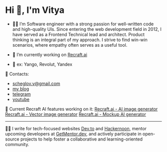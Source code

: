# Hi 👋, I'm Vitya

- 👨‍💻 I’m Software engineer with a strong passion for well-written code and high-quality UIs. Since entering the web development field in 2012, I have served as a Frontend Technical lead and architect. Product thinking is an integral part of my approach. I strive to find win-win scenarios, where empathy often serves as a useful tool.

- 🔭 I’m currently working on [Recraft.ai](https://www.recraft.ai/ai-image-generator)
- 🪿 ex: Yango, Revolut, Yandex


🤙 Contacts:
-  scheglov.v@gmail.com
-  [my blog](https://t.me/useVityaEffect)
-  [telegram](https://t.me/scheglov)
-  [youtube](https://www.youtube.com/@viktor_shcheglov)

🪿 Current Recraft AI features working on it:
[Recraft.ai - AI image generator](https://www.recraft.ai/ai-image-generator)
[Recraft.ai - Vector image generator](https://www.recraft.ai/vector-generator)
[Recraft.ai - Mockup AI generator](https://www.recraft.ai/mockup-generator)

-----

🧑‍💻 I write for tech-focused websites [Dev.to](https://dev.to/shcheglov) and [Hackernoon](https://hackernoon.com/u/shcheglov), mentor upcoming developers at [GetMentor.dev](https://getmentor.dev/mentor/sheglov-viktor-2751), and actively participate in open-source projects to help foster a collaborative and learning-oriented community.
